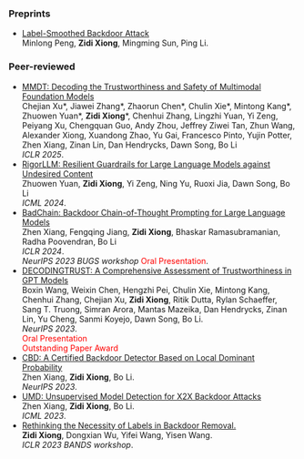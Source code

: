 ### Preprints
- [Label-Smoothed Backdoor Attack](https://arxiv.org/abs/2202.11203)
<br>Minlong Peng, **Zidi Xiong**, Mingming Sun, Ping Li.

### Peer-reviewed
- [MMDT: Decoding the Trustworthiness and Safety of Multimodal Foundation Models](https://openreview.net/pdf?id=qIbbBSzH6n)
<br> Chejian Xu*, Jiawei Zhang*, Zhaorun Chen*, Chulin Xie*, Mintong Kang*, Zhuowen Yuan*, **Zidi Xiong***, Chenhui Zhang, Lingzhi Yuan, Yi Zeng, Peiyang Xu, Chengquan Guo, Andy Zhou, Jeffrey Ziwei Tan, Zhun Wang, Alexander Xiong, Xuandong Zhao, Yu Gai, Francesco Pinto, Yujin Potter, Zhen Xiang, Zinan Lin, Dan Hendrycks, Dawn Song, Bo Li
<br>*ICLR 2025*.
- [RigorLLM: Resilient Guardrails for Large Language Models against Undesired Content](https://arxiv.org/abs/2403.13031)
<br> Zhuowen Yuan, **Zidi Xiong**, Yi Zeng, Ning Yu, Ruoxi Jia, Dawn Song, Bo Li
<br>*ICML 2024*.
- [BadChain: Backdoor Chain-of-Thought Prompting for Large Language Models](https://openreview.net/forum?id=S4cYxINzjp)
<br>Zhen Xiang, Fengqing Jiang, **Zidi Xiong**, Bhaskar Ramasubramanian, Radha Poovendran, Bo Li
<br>*ICLR 2024*.
<br>*NeurIPS 2023 BUGS  workshop* <font color=red>Oral Presentation</font>.
- [DECODINGTRUST: A Comprehensive Assessment of Trustworthiness in GPT Models](https://arxiv.org/abs//2306.11698)
<br>Boxin Wang, Weixin Chen, Hengzhi Pei, Chulin Xie, Mintong Kang, Chenhui Zhang, Chejian Xu, **Zidi Xiong**, Ritik Dutta, Rylan Schaeffer, Sang T. Truong, Simran Arora, Mantas Mazeika, Dan Hendrycks, Zinan Lin, Yu Cheng, Sanmi Koyejo, Dawn Song, Bo Li.
<br>*NeurIPS 2023*.
<br><font color=red>Oral Presentation</font>
<br><font color=red>Outstanding Paper Award</font>
- [CBD: A Certified Backdoor Detector Based on Local Dominant Probability]()
<br>Zhen Xiang, **Zidi Xiong**, Bo Li.
<br>*NeurIPS 2023*.
- [UMD: Unsupervised Model Detection for X2X Backdoor Attacks](https://arxiv.org/abs/2305.18651)
<br>Zhen Xiang, **Zidi Xiong**, Bo Li.
<br>*ICML 2023*.
- [Rethinking the Necessity of Labels in Backdoor Removal.](https://openreview.net/forum?id=Noj1Fydegod)
<br>**Zidi Xiong**, Dongxian Wu, Yifei Wang, Yisen Wang.
<br>*ICLR 2023 BANDS workshop*.
